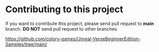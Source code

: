 # Contributing to this project

If you want to contribute this project, please send pull request to **main** branch.
**DO NOT** send pull request to other branches.

https://github.com/colory-games/Unreal-VerseBeginnerEdition-Samples/tree/main/
